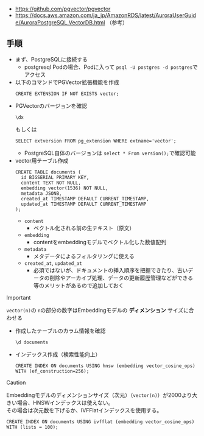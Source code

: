 - https://github.com/pgvector/pgvector
- https://docs.aws.amazon.com/ja_jp/AmazonRDS/latest/AuroraUserGuide/AuroraPostgreSQL.VectorDB.html （参考）

## 手順
- まず、PostgreSQLに接続する
  - postgresql Podの場合、Podに入って `psql -U postgres -d postgres`でアクセス
- 以下のコマンドでPGVector拡張機能を作成  
  ```shell
  CREATE EXTENSION IF NOT EXISTS vector;
  ```
- PGVectorのバージョンを確認  
  ```shell
  \dx
  ```
  もしくは  
  ```shell
  SELECT extversion FROM pg_extension WHERE extname='vector';
  ```
  - PostgreSQL自体のバージョンは `select * From version();`で確認可能
- vector用テーブル作成  
  ```shell
  CREATE TABLE documents (
    id BIGSERIAL PRIMARY KEY,
    content TEXT NOT NULL,
    embedding vector(1536) NOT NULL,
    metadata JSONB,
    created_at TIMESTAMP DEFAULT CURRENT_TIMESTAMP,
    updated_at TIMESTAMP DEFAULT CURRENT_TIMESTAMP
  );
  ```
  - `content`
    - ベクトル化される前の生テキスト（原文）
  - `embedding`
    - contentをembeddingモデルでベクトル化した数値配列
  - `metadata`
    - メタデータによるフィルタリングに使える
  - `created_at`, `updated_at`
    - 必須ではないが、ドキュメントの挿入順序を把握できたり、古いデータの削除やアーカイブ処理、データの更新履歴管理などができる等のメリットがあるので追加しておく

> [!IMPORTANT]  
> `vector(n)`の `n`の部分の数字はEmbeddingモデルの **ディメンション** サイズに合わせる

- 作成したテーブルのカラム情報を確認  
  ```shell
  \d documents
  ```

- インデックス作成（検索性能向上）  
  ```shell
  CREATE INDEX ON documents USING hnsw (embedding vector_cosine_ops) WITH (ef_construction=256);
  ```

> [!CAUTION]  
> Embeddingモデルのディメンションサイズ（次元）（`vector(n)`）が2000より大きい場合、HNSWインデックスは使えない。  
> その場合は次元数を下げるか、IVFFlatインデックスを使用する。  
> ```shell
> CREATE INDEX ON documents USING ivfflat (embedding vector_cosine_ops) WITH (lists = 100);
> ```